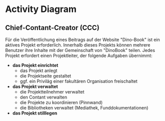 # Activity Diagram

## Chief-Contant-Creator (CCC)

Für die Veröffentlichung eines Beitrags auf der Website "Dino-Book" ist ein aktives Projekt erforderlich. Innerhalb dieses Projekts können mehrere Benutzer ihre Inhalte mit der Gemeinschaft von "DinoBook" teilen. Jedes Projekt erfordert einen Projektleiter, der folgende Aufgaben übernimmt:

- **das Projekt einrichtet**
	- das Projekt anlegt
	- die Projektseite gestaltet
	- ggf. ein Priviläg einer fakultären Organisation freischaltet
- **das Projekt verwaltet**
	- die Projektteilnehmer verwaltet
	- den Contant verwalten
	- die Projekte zu koordinieren (Pinnwand)
	- die Bibliotheken verwaltet (Mediathek, Funddokumentationen)
- **das Projekt stilllegen**
